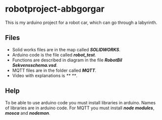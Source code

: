 # robotproject-abbgorgar

This is my arduino project for a robot car, which can go through a labyrinth.

## Files
* Solid works files are in the map called _**SOLIDWORKS**_.
* Arduino code is the file called _**robot_test**_.
* Functions are described in diagram in the file _**RobotBil Sekvensschema.vsd**_.
* MQTT files are in the folder called _**MQTT**_.
* Video with explanations is _** **_.

## Help

To be able to use arduino code you must install libraries in arduino. Names of libraries are in arduino code.
For MQTT you must install _**node modules**_, _**mosca**_ and _**nodemon**_.
